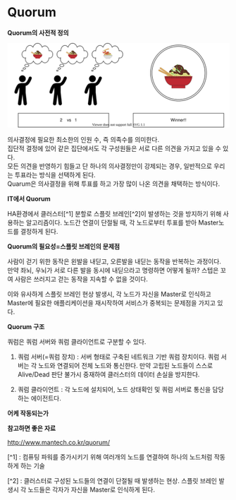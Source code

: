 # Quorum
__Quorum의 사전적 정의__

![dictionary](/img/vote.svg)

의사결정에 필요한 최소한의 인원 수, 즉 의족수를 의미한다.   
집단적 결정에 있어 같은 집단에서도 각 구성원들은 서로 다른 의견을 가지고 있을 수 있다.   
모든 의견을 반영하기 힘들고 단 하나의 의사결정만이 강제되는 경우, 일반적으로 우리는 투표라는 방식을 선택하게 된다.  
Quarum은 의사결정을 위해 투표를 하고 가장 많이 나온 의견을 채택하는 방식이다.

__IT에서 Quorum__

HA환경에서 클러스터[^1] 분할로 스플릿 브레인[^2]이 발생하는 것을 방지하기 위해 사용하는 알고리즘이다. 노드간 연결이 단절될 때, 각 노드로부터 투표를 받아 Master노드를 결정하게 된다.

__Quorum의 필요성=스플릿 브레인의 문제점__

사람이 걷기 위한 동작은 왼발을 내딛고, 오른발을 내딛는 동작을 반복하는 과정이다.  
만약 좌뇌, 우뇌가 서로 다른 발을 동시에 내딛으라고 명령하면 어떻게 될까? 스텝은 꼬여 사람은 쓰러지고 걷는 동작을 지속할 수 없을 것이다.

이와 유사하게 스플릿 브레인 현상 발생시, 각 노드가 자신을 Master로 인식하고 Master에 필요한 애플리케이션을 재시작하여 서비스가 중복되는 문제점을 가지고 있다.


__Quorum 구조__

쿼럼은 쿼럼 서버와 쿼럼 클라이언트로 구분할 수 있다.    

1) 쿼럼 서버(=쿼럼 장치) : 서버 형태로 구축된 네트워크 기반 쿼럼 장치이다. 쿼럼 서버는 각 노드와 연결되어 전체 노드와 통신한다. 만약 고립된 노드들이 스스로 Alive/Dead 판단 불가시 중재하여 클러스터의 데이터 손실을 방지한다.  

2) 쿼럼 클라이언트 : 각 노드에 설치되어, 노드 상태확인 및 쿼럼 서버로 통신을 담당하는 에이전트다.

__어케 작동되는가__



__참고하면 좋은 자료__

<http://www.mantech.co.kr/quorum/>

[^1] : 컴퓨팅 파워를 증가시키기 위해 여러개의 노드를 연결하여 하나의 노드처럼 작동하게 하는 기술

[^2] : 클러스터로 구성된 노드들의 연결이 단절될 때 발생하는 현상. 스플릿 브레인 발생시 각 노드들은 각자가 자신을 Master로 인식하게 된다.